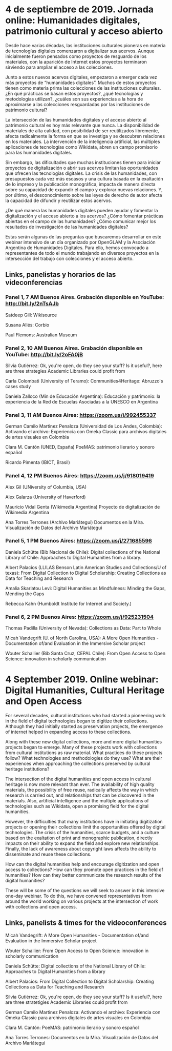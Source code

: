 # 4 de septiembre de 2019. Jornada online: Humanidades digitales, patrimonio cultural y acceso abierto

Desde hace varias décadas, las instituciones culturales pioneras en materia de tecnologías digitales comenzaron a digitalizar sus acervos. Aunque inicialmente fueron pensados como proyectos de resguardo de los materiales, con la aparición de Internet estos proyectos terminaron sirviendo para ampliar el acceso a las colecciones. 

Junto a estos nuevos acervos digitales, empezaron a emerger cada vez más proyectos de “humanidades digitales”. Muchos de estos proyectos tienen como materia prima las colecciones de las instituciones culturales. ¿En qué prácticas se basan estos proyectos?, ¿qué tecnologías y metodologías utilizan?, ¿cuáles son sus experiencias a la hora de aproximarse a las colecciones resguardadas por las instituciones de patrimonio cultural? 

La intersección de las humanidades digitales y el acceso abierto al patrimonio cultural es hoy más relevante que nunca. La disponibilidad de materiales de alta calidad, con posibilidad de ser reutilizados libremente, afecta radicalmente la forma en que se investiga y se descubren relaciones en los materiales. La intervención de la inteligencia artificial, las múltiples aplicaciones de tecnologías como Wikidata, abren un campo promisorio para las humanidades digitales. 

Sin embargo, las dificultades que muchas instituciones tienen para iniciar proyectos de digitalización o abrir sus acervos limitan las oportunidades que ofrecen las tecnologías digitales. La crisis de las humanidades, con presupuestos cada vez más escasos y una cultura basada en la exaltación de lo impreso y la publicación monográfica, impacta de manera directa sobre su capacidad de expandir el campo y explorar nuevas relaciones. Y, por último, el desconocimiento sobre las leyes de derecho de autor afecta la capacidad de difundir y reutilizar estos acervos. 

¿De qué manera las humanidades digitales pueden ayudar y fomentar la digitalización y el acceso abierto a los acervos? ¿Cómo fomentar prácticas abiertas en el campo de las humanidades? ¿Cómo comunicar mejor los resultados de investigación de las humanidades digitales? 

Estas serán algunas de las preguntas que buscaremos desarrollar en este webinar intensivo de un día organizado por OpenGLAM y la Asociación Argentina de Humanidades Digitales. Para ello, hemos convocado a representantes de todo el mundo trabajando en diversos proyectos en la intersección del trabajo con colecciones y el acceso abierto. 

## Links, panelistas y horarios de las videconferencias

### Panel 1, 7 AM Buenos Aires. Grabación disponible en YouTube: http://bit.ly/2nTsAJb

Satdeep Gill: Wikisource

Susana Allés: Corbio

Paul Flemons: Australian Museum

### Panel 2, 10 AM Buenos Aires. Grabación disponible en YouTube: http://bit.ly/2oFA0jB

Silvia Gutiérrez:	Ok, you're open, do they see your stuff? Is it useful?, here are three strategies Academic Libraries could profit from

Carla Colombati (University of Teramo):	Communities4Heritage: Abruzzo's cases study

Daniela Zalloco (Min de Educación Argentina):	Educación y patrimonio: la experiencia de la Red de Escuelas Asociadas a la UNESCO en Argentina

### Panel 3, 11 AM Buenos Aires: https://zoom.us/j/992455337

German Camilo Martinez Penaloza (Universidad de Los Andes, Colombia): Activando el archivo: Experiencia con Omeka Classic para archivos digitales de artes visuales en Colombia

Clara M. Cantón (UNED, España)	PoeMAS: patrimonio lierario y sonoro español

Ricardo Pimenta (IBICT, Brasil)	

### Panel 4, 12 PM Buenos Aires: https://zoom.us/j/918019419

Alex Gil (UNiversity of Columbia, USA)	

Alex Galarza (University of Haverford)	

Mauricio Vidal Genta (Wikimedia Argentina)	Proyecto de digitalización de Wikimedia Argentina

Ana Torres Terrones (Archivo Mariátegui)	Documentos en la Mira. Visualización de Datos del Archivo Mariátegui

### Panel 5, 1 PM Buenos Aires: https://zoom.us/j/271685596

Daniela Schütte (Bib Nacional de Chile):	Digital collections of the National Library of Chile: Approaches to Digital Humanities from a library.

Albert Palacios (LLILAS Benson Latin American Studies and Collections/U of texas):	From Digital Collection to Digital Scholarship: Creating Collections as Data for Teaching and Research

Amalia Skarlatou Levi:	Digital Humanities as Mindfulness: Minding the Gaps, Mending the Gaps

Rebecca Kahn (Humboldt Institute for Internet and Society.)	

### Panel 6, 2 PM Buenos Aires: https://zoom.us/j/925231504

Thomas Padilla (University of Nevada):	Collections as Data: Part to Whole 

Micah Vandegrift (U. of North Carolina, USA):	A More Open Humanities - Documentation of/and Evaluation in the Immersive Scholar project

Wouter Schallier (Bib Santa Cruz, CEPAL Chile):	From Open Access to Open Science: innovation in scholarly communication

# 4 September 2019. Online webinar: Digital Humanities, Cultural Heritage and Open Access
 
For several decades, cultural institutions who had started a pioneering work in the field of digital technologies began to digitize their collections. Although they had initially started as preservation projects, the emergence of internet helped in expanding access to these collections.
 
Along with these new digital collections, more and more digital humanities projects began to emerge. Many of these projects work with collections from cultural institutions as raw material. What practices do these projects follow? What technologies and methodologies do they use? What are their experiences when approaching the collections preserved by cultural heritage institutions?
 
The intersection of the digital humanities and open access in cultural heritage is now more relevant than ever. The availability of high quality materials, the possibility of free reuse, radically affects the way in which research is carried out, and relationships that can be discovered in the materials. Also, artificial intelligence and the multiple applications of technologies such as Wikidata, open a promising field for the digital humanities.
 
However, the difficulties that many institutions have in initiating digitization projects or opening their collections limit the opportunities offered by digital technologies. The crisis of the humanities, scarce budgets, and a culture based on the exaltation of print and monographic publication, directly impacts on their ability to expand the field and explore new relationships. Finally, the lack of awareness about copyright laws affects the ability to disseminate and reuse these collections.
 
How can the digital humanities help and encourage digitization and open access to collections? How can they promote open practices in the field of humanities? How can they better communicate the research results of the digital humanities?
 
These will be some of the questions we will seek to answer in this intensive one-day webinar. To do this, we have convened representatives from around the world working on various projects at the intersection of work with collections and open access.

## Links, panelists & times for the videoconferences 

Micah Vandegrift:	A More Open Humanities - Documentation of/and Evaluation in the Immersive Scholar project

Wouter Schallier:	From Open Access to Open Science: innovation in scholarly communication

Daniela Schütte:	Digital collections of the National Library of Chile: Approaches to Digital Humanities from a library

Albert Palacios:	From Digital Collection to Digital Scholarship: Creating Collections as Data for Teaching and Research

Silvia Gutiérrez:	Ok, you're open, do they see your stuff? Is it useful?, here are three stratetigies Academic Libraries could profit from

German Camilo Martinez Penaloza:	Activando el archivo: Experiencia con Omeka Classic para archivos digitales de artes visuales en Colombia

Clara M. Cantón:	PoeMAS: patrimonio lierario y sonoro español

Ana Torres Terrones:	Documentos en la Mira. Visualización de Datos del Archivo Mariátegui
